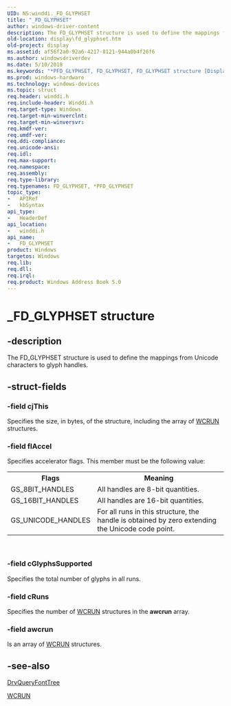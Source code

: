 ```yaml
---
UID: NS:winddi._FD_GLYPHSET
title: "_FD_GLYPHSET"
author: windows-driver-content
description: The FD_GLYPHSET structure is used to define the mappings from Unicode characters to glyph handles.
old-location: display\fd_glyphset.htm
old-project: display
ms.assetid: af56f2a0-92a6-4217-8121-944a0b4f26f6
ms.author: windowsdriverdev
ms.date: 5/10/2018
ms.keywords: "*PFD_GLYPHSET, FD_GLYPHSET, FD_GLYPHSET structure [Display Devices], PFD_GLYPHSET, PFD_GLYPHSET structure pointer [Display Devices], _FD_GLYPHSET, display.fd_glyphset, grstrcts_69cd5b01-58bb-4141-8f1d-26a6258423ce.xml, winddi/FD_GLYPHSET, winddi/PFD_GLYPHSET"
ms.prod: windows-hardware
ms.technology: windows-devices
ms.topic: struct
req.header: winddi.h
req.include-header: Winddi.h
req.target-type: Windows
req.target-min-winverclnt: 
req.target-min-winversvr: 
req.kmdf-ver: 
req.umdf-ver: 
req.ddi-compliance: 
req.unicode-ansi: 
req.idl: 
req.max-support: 
req.namespace: 
req.assembly: 
req.type-library: 
req.typenames: FD_GLYPHSET, *PFD_GLYPHSET
topic_type:
-	APIRef
-	kbSyntax
api_type:
-	HeaderDef
api_location:
-	winddi.h
api_name:
-	FD_GLYPHSET
product: Windows
targetos: Windows
req.lib: 
req.dll: 
req.irql: 
req.product: Windows Address Book 5.0
---
```


# _FD_GLYPHSET structure


## -description


The FD_GLYPHSET structure is used to define the mappings from Unicode characters to glyph handles.


## -struct-fields




### -field cjThis

Specifies the size, in bytes, of the structure, including the array of <a href="https://msdn.microsoft.com/library/windows/hardware/ff570578">WCRUN</a> structures.


### -field flAccel

Specifies accelerator flags. This member must be the following value:

<table>
<tr>
<th>Flags</th>
<th>Meaning</th>
</tr>
<tr>
<td>
GS_8BIT_HANDLES

</td>
<td>
All handles are 8-bit quantities.

</td>
</tr>
<tr>
<td>
GS_16BIT_HANDLES

</td>
<td>
All handles are 16-bit quantities. 

</td>
</tr>
<tr>
<td>
GS_UNICODE_HANDLES

</td>
<td>
For all runs in this structure, the handle is obtained by zero extending the Unicode code point.

</td>
</tr>
</table>
 


### -field cGlyphsSupported

Specifies the total number of glyphs in all runs.


### -field cRuns

Specifies the number of <a href="https://msdn.microsoft.com/library/windows/hardware/ff570578">WCRUN</a> structures in the <b>awcrun</b> array.


### -field awcrun

Is an array of <a href="https://msdn.microsoft.com/library/windows/hardware/ff570578">WCRUN</a> structures.


## -see-also




<a href="https://msdn.microsoft.com/library/windows/hardware/ff556266">DrvQueryFontTree</a>



<a href="https://msdn.microsoft.com/library/windows/hardware/ff570578">WCRUN</a>
 

 

